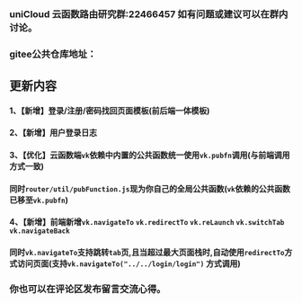 ### uniCloud 云函数路由研究群:22466457 如有问题或建议可以在群内讨论。
### gitee公共仓库地址：
##  更新内容
#### 1、【新增】登录/注册/密码找回页面模板(前后端一体模板)
#### 2、【新增】用户登录日志
#### 3、【优化】云函数端`vk`依赖中内置的公共函数统一使用`vk.pubfn`调用(与前端调用方式一致)
#### 同时`router/util/pubFunction.js`现为你自己的全局公共函数(`vk`依赖的公共函数已移至`vk.pubfn`)
#### 4、【新增】前端新增`vk.navigateTo` `vk.redirectTo`  `vk.reLaunch` `vk.switchTab` `vk.navigateBack`
#### 同时`vk.navigateTo`支持跳转`tab`页,且当超过最大页面栈时,自动使用`redirectTo`方式访问页面(支持`vk.navigateTo("../../login/login")` 方式调用)

### 你也可以在评论区发布留言交流心得。